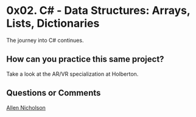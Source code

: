 # 0x02. C# - Data Structures: Arrays, Lists, Dictionaries

The journey into C# continues.

## How can you practice this same project?

Take a look at the AR/VR specialization at Holberton.

## Questions or Comments

[Allen Nicholson](https://github.com/ranicholson)
